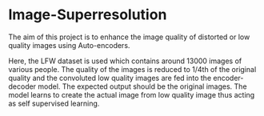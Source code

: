 # Image-Superresolution
The aim of this project is to enhance the image quality of distorted or low quality images using Auto-encoders.

Here, the LFW dataset is used which contains around 13000 images of various people. The quality of the images is reduced to 1/4th of the original quality and the convoluted low quality images are fed into the encoder-decoder model. The expected output should be the original images. The model learns to create the actual image from low quality image thus acting as self supervised learning.
